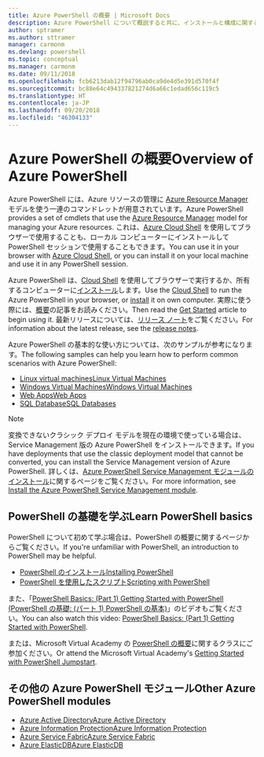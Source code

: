 ```yaml
---
title: Azure PowerShell の概要 | Microsoft Docs
description: Azure PowerShell について概説すると共に、インストールと構成に関するページへのリンクを紹介します。
author: sptramer
ms.author: sttramer
manager: carmonm
ms.devlang: powershell
ms.topic: conceptual
ms.manager: carmonm
ms.date: 09/11/2018
ms.openlocfilehash: fcb6213dab12f94796ab0ca9de4d5e391d570f4f
ms.sourcegitcommit: bc88e64c494337821274d6a66c1edad656c119c5
ms.translationtype: HT
ms.contentlocale: ja-JP
ms.lasthandoff: 09/20/2018
ms.locfileid: "46304133"
---
```

# <a name="overview-of-azure-powershell"></a><span data-ttu-id="286c5-103">Azure PowerShell の概要</span><span class="sxs-lookup"><span data-stu-id="286c5-103">Overview of Azure PowerShell</span></span>

<span data-ttu-id="286c5-104">Azure PowerShell には、Azure リソースの管理に [Azure Resource Manager](/azure/azure-resource-manager/resource-group-overview) モデルを使う一連のコマンドレットが用意されています。</span><span class="sxs-lookup"><span data-stu-id="286c5-104">Azure PowerShell provides a set of cmdlets that use the [Azure Resource Manager](/azure/azure-resource-manager/resource-group-overview) model for managing your Azure resources.</span></span> <span data-ttu-id="286c5-105">これは、[Azure Cloud Shell](/azure/cloud-shell/overview) を使用してブラウザーで使用することも、ローカル コンピューターにインストールして PowerShell セッションで使用することもできます。</span><span class="sxs-lookup"><span data-stu-id="286c5-105">You can use it in your browser with [Azure Cloud Shell](/azure/cloud-shell/overview), or you can install it on your local machine and use it in any PowerShell session.</span></span>

<span data-ttu-id="286c5-106">Azure PowerShell は、[Cloud Shell](/azure/cloud-shell/overview) を使用してブラウザーで実行するか、所有するコンピューターに[インストール](install-azurerm-ps.md)します。</span><span class="sxs-lookup"><span data-stu-id="286c5-106">Use the [Cloud Shell](/azure/cloud-shell/overview) to run the Azure PowerShell in your browser, or [install](install-azurerm-ps.md) it on own computer.</span></span> <span data-ttu-id="286c5-107">実際に使う際には、[概要](get-started-azureps.md)の記事をお読みください。</span><span class="sxs-lookup"><span data-stu-id="286c5-107">Then read the [Get Started](get-started-azureps.md) article to begin using it.</span></span> <span data-ttu-id="286c5-108">最新リリースについては、[リリース ノート](release-notes-azureps.md)をご覧ください。</span><span class="sxs-lookup"><span data-stu-id="286c5-108">For information about the latest release, see the [release notes](release-notes-azureps.md).</span></span>

<span data-ttu-id="286c5-109">Azure PowerShell の基本的な使い方については、次のサンプルが参考になります。</span><span class="sxs-lookup"><span data-stu-id="286c5-109">The following samples can help you learn how to perform common scenarios with Azure PowerShell:</span></span>

* [<span data-ttu-id="286c5-110">Linux virtual machines</span><span class="sxs-lookup"><span data-stu-id="286c5-110">Linux Virtual Machines</span></span>](/azure/virtual-machines/virtual-machines-linux-powershell-samples?toc=/powershell/azure/toc.json)
* [<span data-ttu-id="286c5-111">Windows Virtual Machines</span><span class="sxs-lookup"><span data-stu-id="286c5-111">Windows Virtual Machines</span></span>](/azure/virtual-machines/virtual-machines-windows-powershell-samples?toc=/powershell/azure/toc.json)
* [<span data-ttu-id="286c5-112">Web Apps</span><span class="sxs-lookup"><span data-stu-id="286c5-112">Web Apps</span></span>](/azure/app-service-web/app-service-powershell-samples?toc=/powershell/azure/toc.json)
* [<span data-ttu-id="286c5-113">SQL Database</span><span class="sxs-lookup"><span data-stu-id="286c5-113">SQL Databases</span></span>](/azure/sql-database/sql-database-powershell-samples?toc=/powershell/azure/toc.json)

> [!NOTE]
> <span data-ttu-id="286c5-114">変換できないクラシック デプロイ モデルを現在の環境で使っている場合は、Service Management 版の Azure PowerShell をインストールできます。</span><span class="sxs-lookup"><span data-stu-id="286c5-114">If you have deployments that use the classic deployment model that cannot be converted, you can install the Service Management version of Azure PowerShell.</span></span> <span data-ttu-id="286c5-115">詳しくは、[Azure PowerShell Service Management モジュールのインストール](/powershell/azure/servicemanagement/install-azure-ps)に関するページをご覧ください。</span><span class="sxs-lookup"><span data-stu-id="286c5-115">For more information, see [Install the Azure PowerShell Service Management module](/powershell/azure/servicemanagement/install-azure-ps).</span></span>

## <a name="learn-powershell-basics"></a><span data-ttu-id="286c5-116">PowerShell の基礎を学ぶ</span><span class="sxs-lookup"><span data-stu-id="286c5-116">Learn PowerShell basics</span></span>

<span data-ttu-id="286c5-117">PowerShell について初めて学ぶ場合は、PowerShell の概要に関するページからご覧ください。</span><span class="sxs-lookup"><span data-stu-id="286c5-117">If you're unfamiliar with PowerShell, an introduction to PowerShell may be helpful.</span></span>

* [<span data-ttu-id="286c5-118">PowerShell のインストール</span><span class="sxs-lookup"><span data-stu-id="286c5-118">Installing PowerShell</span></span>](/powershell/scripting/setup/installing-windows-powershell)
* [<span data-ttu-id="286c5-119">PowerShell を使用したスクリプト</span><span class="sxs-lookup"><span data-stu-id="286c5-119">Scripting with PowerShell</span></span>](/powershell/scripting/powershell-scripting)

<span data-ttu-id="286c5-120">また、「[PowerShell Basics: (Part 1) Getting Started with PowerShell (PowerShell の基礎: (パート 1) PowerShell の基本)](https://channel9.msdn.com/Blogs/Taste-of-Premier/PowerShellBasicsPart1)」のビデオもご覧ください。</span><span class="sxs-lookup"><span data-stu-id="286c5-120">You can also watch this video: [PowerShell Basics: (Part 1) Getting Started with PowerShell](https://channel9.msdn.com/Blogs/Taste-of-Premier/PowerShellBasicsPart1).</span></span>

<span data-ttu-id="286c5-121">または、Microsoft Virtual Academy の [PowerShell の概要](https://mva.microsoft.com/liveevents/powershell-jumpstart)に関するクラスにご参加ください。</span><span class="sxs-lookup"><span data-stu-id="286c5-121">Or attend the Microsoft Virtual Academy's [Getting Started with PowerShell Jumpstart](https://mva.microsoft.com/liveevents/powershell-jumpstart).</span></span>

## <a name="other-azure-powershell-modules"></a><span data-ttu-id="286c5-122">その他の Azure PowerShell モジュール</span><span class="sxs-lookup"><span data-stu-id="286c5-122">Other Azure PowerShell modules</span></span>

* [<span data-ttu-id="286c5-123">Azure Active Directory</span><span class="sxs-lookup"><span data-stu-id="286c5-123">Azure Active Directory</span></span>](/powershell/azure/active-directory/)
* [<span data-ttu-id="286c5-124">Azure Information Protection</span><span class="sxs-lookup"><span data-stu-id="286c5-124">Azure Information Protection</span></span>](/powershell/azure/aip/)
* [<span data-ttu-id="286c5-125">Azure Service Fabric</span><span class="sxs-lookup"><span data-stu-id="286c5-125">Azure Service Fabric</span></span>](/powershell/azure/service-fabric/)
* [<span data-ttu-id="286c5-126">Azure ElasticDB</span><span class="sxs-lookup"><span data-stu-id="286c5-126">Azure ElasticDB</span></span>](/powershell/azure/elasticdbjobs/)
